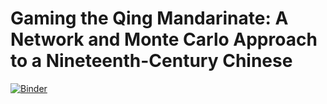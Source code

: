 # Gaming the Qing Mandarinate: A Network and Monte Carlo Approach to a Nineteenth-Century Chinese

[![Binder](https://mybinder.org/badge_logo.svg)](https://mybinder.org/v2/gh/jdh-observer/boXXEPfnFTRe/main?filepath=article.ipynb)

